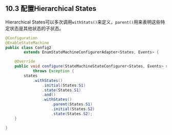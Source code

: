 ## 10.3 配置Hierarchical States

Hierarchical States可以多次调用`withStats()`来定义，`parent()`用来表明这些特定状态是其他状态的子状态。

```java
@Configuration
@EnableStateMachine
public class Config2
        extends EnumStateMachineConfigurerAdapter<States, Events> {

    @Override
    public void configure(StateMachineStateConfigurer<States, Events> states)
            throws Exception {
        states
            .withStates()
                .initial(States.S1)
                .state(States.S1)
                .and()
                .withStates()
                    .parent(States.S1)
                    .initial(States.S2)
                    .state(States.S2);
    }

}
```



